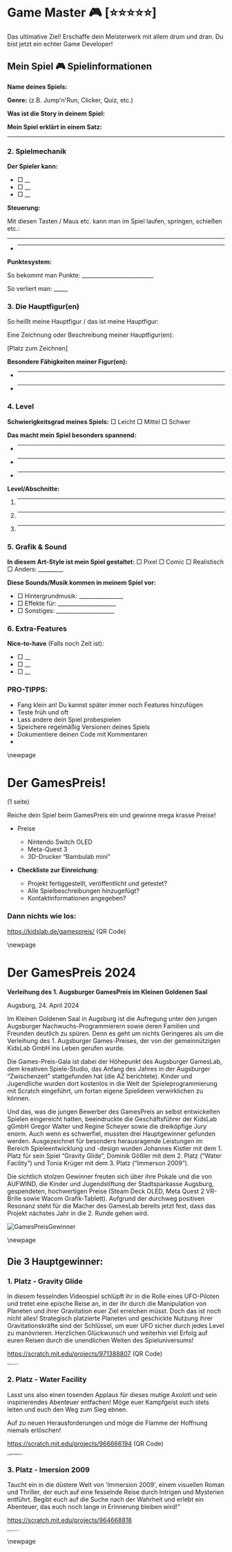 # Game Master 🎮 [⭐⭐⭐⭐⭐]
Das ultimative Ziel! Erschaffe dein Meisterwerk mit allem drum und dran. Du bist jetzt ein echter Game Developer!

## **Mein Spiel 🎮** **Spielinformationen**

**Name deines Spiels:** 

**Genre:** (z.B. Jump'n'Run, Clicker, Quiz, etc.)



**Was ist die Story in deinem Spiel:**







**Mein Spiel erklärt in einem Satz:**






___

### **2\. Spielmechanik**

**Der Spieler kann:**

- □ _\_  
- □ _\_  
- □ _\_

**Steuerung:**

Mit diesen Tasten / Maus etc. kann man im Spiel laufen, springen, schießen etc.:

______

- ____

**Punktesystem:** 

So bekommt man Punkte: \_\_\_\_\_\_\_\_\_\_\_\_\_\_\_\_\_\_\_\_\_\_\_\_\_\_ 

So verliert man: _\_\_\_\_

### **3\. Die Hauptfigur(en)**

So heißt meine Hauptfigur / das ist meine Hauptfigur:

Eine Zeichnung oder Beschreibung meiner Hauptfigur(en):

\[Platz zum Zeichnen\]





**Besondere Fähigkeiten meiner Figur(en):**





- ________

- ______

### **4\. Level**

**Schwierigkeitsgrad meines Spiels:** □ Leicht  □ Mittel  □ Schwer

**Das macht mein Spiel besonders spannend:**

- ______
- ______
- ___
**Level/Abschnitte:**

1. ___

2. ___

3. ___

### **5\. Grafik & Sound**

**In diesem Art-Style ist mein Spiel gestaltet:** □ Pixel  □ Comic  □ Realistisch  □ Anders: \_\_\_\_\_\_\_\_\_

**Diese Sounds/Musik kommen in meinem Spiel vor:**

- □ Hintergrundmusik: \_\_\_\_\_\_\_\_\_\_\_\_\_\_\_\_  
- □ Effekte für: \_\_\_\_\_\_\_\_\_\_\_\_\_\_\_\_\_\_\_\_\_  
- □ Sonstiges: \_\_\_\_\_\_\_\_\_\_\_\_\_\_\_\_\_\_\_\_\_

### **6\. Extra-Features**

**Nice-to-have** (Falls noch Zeit ist):

- □ _\_  
- □ _\_  
- □ _\_

### **PRO-TIPPS:**

- Fang klein an\! Du kannst später immer noch Features hinzufügen  
- Teste früh und oft  
- Lass andere dein Spiel probespielen  
- Speichere regelmäßig Versionen deines Spiels  
- Dokumentiere deinen Code mit Kommentaren  
- 

\newpage

# Der GamesPreis!

(1 seite)

Reiche dein Spiel beim GamesPreis ein und gewinne mega krasse Preise!

- Preise

  - Nintendo Switch OLED
  - Meta-Quest 3
  - 3D-Drucker “Bambulab mini”

- **Checkliste zur Einreichung**:

  - Projekt fertiggestellt, veröffentlicht und getestet?
  - Alle Spielbeschreibungen hinzugefügt?
  - Kontaktinformationen angegeben?


### Dann nichts wie los:
https://kidslab.de/gamespreis/ (QR Code)

\newpage


# Der GamesPreis 2024

**Verleihung des 1. Augsburger GamesPreis im Kleinen Goldenen Saal**

Augsburg, 24. April 2024

Im Kleinen Goldenen Saal in Augsburg ist die Aufregung unter den jungen  Augsburger Nachwuchs-Programmierern sowie deren Familien und Freunden  deutlich zu spüren. Denn es geht um nichts Geringeres als um die  Verleihung des 1. Augsburger Games-Preises, der von der gemeinnützigen  KidsLab GmbH ins Leben gerufen wurde. 

Die Games-Preis-Gala ist  dabei der Höhepunkt des Augsburger GamesLab, dem kreativen  Spiele-Studio, das Anfang des Jahres in der Augsburger “Zwischenzeit”  stattgefunden hat (die AZ berichtete). Kinder und Jugendliche wurden  dort kostenlos in die Welt der Spieleprogrammierung mit Scratch  eingeführt, um fortan eigene Spielideen verwirklichen zu können. 

Und das, was die jungen Bewerber des GamesPreis an selbst entwickelten  Spielen eingereicht hatten, beeindruckte die Geschäftsführer der KidsLab gGmbH Gregor Walter und Regine Scheyer sowie die dreiköpfige Jury  enorm. Auch wenn es schwerfiel, mussten drei Hauptgewinner gefunden  werden. Ausgezeichnet für besonders herausragende Leistungen im Bereich  Spieleentwicklung und -design wurden Johannes Kistler mit dem 1. Platz  für sein Spiel “Gravity Glide”, Dominik Gößler mit dem 2. Platz (“Water  Facility”) und Tonia Krüger mit dem 3. Platz (“Immerson 2009”). 

Die sichtlich stolzen Gewinner freuten sich über ihre Pokale und die von  AUFWIND, die Kinder und Jugendstiftung der Stadtsparkasse Augsburg,  gespendeten, hochwertigen Preise (Steam Deck OLED, Meta Quest 2  VR-Brille sowie Wacom Grafik-Tablett). Aufgrund der durchweg positiven  Resonanz steht für die Macher des GamesLab bereits jetzt fest, dass das  Projekt nächstes Jahr in die 2. Runde gehen wird.

![GamesPreisGewinner](bilder/GamesPreisGewinner.jpg)

\newpage


## Die 3 Hauptgewinner:

### 1. Platz - Gravity Glide

In diesem fesselnden Videospiel schlüpft ihr in die Rolle eines UFO-Piloten und tretet eine epische Reise an, in der ihr durch die Manipulation von Planeten und ihrer Gravitation euer Ziel erreichen müsst. Doch das ist noch nicht alles! Strategisch platzierte Planeten und geschickte Nutzung ihrer Gravitationskräfte sind der Schlüssel, um euer UFO sicher durch jedes Level zu manövrieren. Herzlichen Glückwunsch und weiterhin viel Erfolg auf euren Reisen durch die unendlichen Weiten des Spieluniversums!

https://scratch.mit.edu/projects/971388807 (QR Code)

<img src="bilder/gamespreis-1.png" alt="gamespreis-1" style="zoom:25%;" />

### 2. Platz - Water Facility

Lasst uns also einen tosenden Applaus für dieses mutige Axolotl und sein inspirierendes Abenteuer entfachen! Möge euer Kampfgeist euch stets leiten und euch den Weg zum Sieg ebnen.

Auf zu neuen Herausforderungen und möge die Flamme der Hoffnung niemals erlöschen!

https://scratch.mit.edu/projects/966666194 (QR Code)

<img src="bilder/gamespreis-2.png" alt="gamespreis-2" style="zoom: 33%;" />

### 3. Platz - Imersion 2009 

Taucht ein in die düstere Welt von 'Immersion 2009', einem visuellen Roman und Thriller, der euch auf eine fesselnde Reise durch Intrigen und Mysterien entführt. Begibt euch auf die Suche nach der Wahrheit und erlebt ein Abenteuer, das euch noch lange in Erinnerung bleiben wird!"

https://scratch.mit.edu/projects/964668818

<img src="bilder/gamespreis-3.png" alt="gamespreis-3" style="zoom:25%;" />

\newpage
